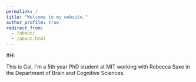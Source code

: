 ```yaml
---
permalink: /
title: "Welcome to my website."
author_profile: true
redirect_from: 
  - /about/
  - /about.html
---
```


#Hi

This is Gal, I'm a 5th year PhD student at MIT working with Rebecca Saxe in the Department of Brain and Cognitive Sciences.

